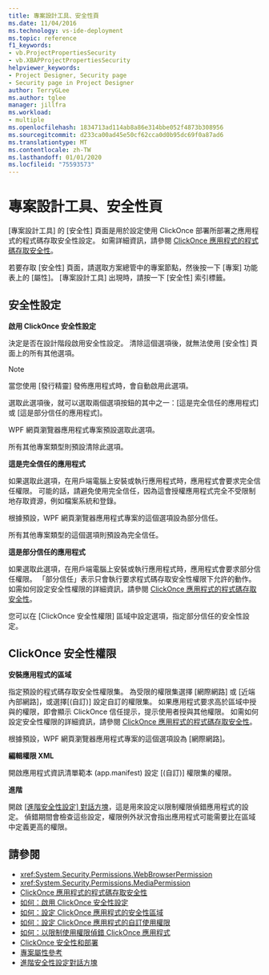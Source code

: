 ```yaml
---
title: 專案設計工具、安全性頁
ms.date: 11/04/2016
ms.technology: vs-ide-deployment
ms.topic: reference
f1_keywords:
- vb.ProjectPropertiesSecurity
- vb.XBAPProjectPropertiesSecurity
helpviewer_keywords:
- Project Designer, Security page
- Security page in Project Designer
author: TerryGLee
ms.author: tglee
manager: jillfra
ms.workload:
- multiple
ms.openlocfilehash: 1834713ad114ab8a86e314bbe052f4873b308956
ms.sourcegitcommit: d233ca00ad45e50cf62cca0d0b95dc69f0a87ad6
ms.translationtype: MT
ms.contentlocale: zh-TW
ms.lasthandoff: 01/01/2020
ms.locfileid: "75593573"
---
```

# <a name="security-page-project-designer"></a>專案設計工具、安全性頁

[專案設計工具] 的 [安全性] 頁面是用於設定使用 ClickOnce 部署所部署之應用程式的程式碼存取安全性設定。 如需詳細資訊，請參閱 [ClickOnce 應用程式的程式碼存取安全性](../../deployment/code-access-security-for-clickonce-applications.md)。

若要存取 [安全性] 頁面，請選取方案總管中的專案節點，然後按一下 [專案] 功能表上的 [屬性]。 [專案設計工具] 出現時，請按一下 [安全性] 索引標籤。

## <a name="security-settings"></a>安全性設定

 **啟用 ClickOnce 安全性設定**

決定是否在設計階段啟用安全性設定。 清除這個選項後，就無法使用 [安全性] 頁面上的所有其他選項。

> [!NOTE]
> 當您使用 [發行精靈] 發佈應用程式時，會自動啟用此選項。

選取此選項後，就可以選取兩個選項按鈕的其中之一：[這是完全信任的應用程式] 或 [這是部分信任的應用程式]。

WPF 網頁瀏覽器應用程式專案預設選取此選項。

所有其他專案類型則預設清除此選項。

 **這是完全信任的應用程式**

如果選取此選項，在用戶端電腦上安裝或執行應用程式時，應用程式會要求完全信任權限。 可能的話，請避免使用完全信任，因為這會授權應用程式完全不受限制地存取資源，例如檔案系統和登錄。

根據預設，WPF 網頁瀏覽器應用程式專案的這個選項設為部分信任。

所有其他專案類型的這個選項則預設為完全信任。

 **這是部分信任的應用程式**

如果選取此選項，在用戶端電腦上安裝或執行應用程式時，應用程式會要求部分信任權限。 「部分信任」表示只會執行要求程式碼存取安全性權限下允許的動作。 如需如何設定安全性權限的詳細資訊，請參閱 [ClickOnce 應用程式的程式碼存取安全性](../../deployment/code-access-security-for-clickonce-applications.md)。

您可以在 [ClickOnce 安全性權限] 區域中設定選項，指定部分信任的安全性設定。

## <a name="clickonce-security-permissions"></a>ClickOnce 安全性權限

 **安裝應用程式的區域**

指定預設的程式碼存取安全性權限集。 為受限的權限集選擇 [網際網路] 或 [近端內部網路]，或選擇[(自訂)] 設定自訂的權限集。 如果應用程式要求高於區域中授與的權限，即會顯示 ClickOnce 信任提示，提示使用者授與其他權限。 如需如何設定安全性權限的詳細資訊，請參閱 [ClickOnce 應用程式的程式碼存取安全性](../../deployment/code-access-security-for-clickonce-applications.md)。

根據預設，WPF 網頁瀏覽器應用程式專案的這個選項設為 [網際網路]。

 **編輯權限 XML**

開啟應用程式資訊清單範本 (app.manifest) 設定 [(自訂)] 權限集的權限。

 **進階**

開啟 [[進階安全性設定] 對話方塊](../../ide/reference/advanced-security-settings-dialog-box.md)，這是用來設定以限制權限偵錯應用程式的設定。 偵錯期間會檢查這些設定，權限例外狀況會指出應用程式可能需要比在區域中定義更高的權限。

## <a name="see-also"></a>請參閱

- <xref:System.Security.Permissions.WebBrowserPermission>
- <xref:System.Security.Permissions.MediaPermission>
- [ClickOnce 應用程式的程式碼存取安全性](../../deployment/code-access-security-for-clickonce-applications.md)
- [如何：啟用 ClickOnce 安全性設定](../../deployment/how-to-enable-clickonce-security-settings.md)
- [如何：設定 ClickOnce 應用程式的安全性區域](../../deployment/how-to-set-a-security-zone-for-a-clickonce-application.md)
- [如何：設定 ClickOnce 應用程式的自訂使用權限](../../deployment/how-to-set-custom-permissions-for-a-clickonce-application.md)
- [如何：以限制使用權限偵錯 ClickOnce 應用程式](../../deployment/how-to-debug-a-clickonce-application-with-restricted-permissions.md)
- [ClickOnce 安全性和部署](../../deployment/clickonce-security-and-deployment.md)
- [專案屬性參考](../../ide/reference/project-properties-reference.md)
- [進階安全性設定對話方塊](../../ide/reference/advanced-security-settings-dialog-box.md)
